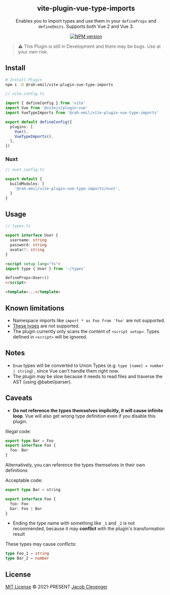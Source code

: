 <h2 align="center">vite-plugin-vue-type-imports</h2>

<p align="center">
  Enables you to import types and use them in your <code>defineProps</code> and <code>defineEmits</code>. Supports both Vue 2 and Vue 3.
</p>

<p align="center">
<a href="https://www.npmjs.com/package/vite-plugin-vue-type-imports" target="__blank"><img src="https://img.shields.io/npm/v/vite-plugin-vue-type-imports?color=a356fe&label=Version" alt="NPM version"></a>
</p>

> ⚠️ This Plugin is still in Development and there may be bugs. Use at your own risk.

## Install
```bash
# Install Plugin
npm i -D @rah-emil/vite-plugin-vue-type-imports
```

```ts
// vite.config.ts

import { defineConfig } from 'vite'
import Vue from '@vitejs/plugin-vue'
import VueTypeImports from '@rah-emil/vite-plugin-vue-type-imports'

export default defineConfig({
  plugins: [
    Vue(), 
    VueTypeImports(),
  ],
})
```

### Nuxt
```ts
// nuxt.config.ts

export default {
  buildModules: [
    '@rah-emil/vite-plugin-vue-type-imports/nuxt',
  ]
}
```

## Usage

```ts
// types.ts

export interface User {
  username: string
  password: string
  avatar?: string
}
```

```html
<script setup lang="ts">
import type { User } from '~/types'

defineProps<User>()
</script>

<template>...</template>
```

## Known limitations
- Namespace imports like `import * as Foo from 'foo'` are not supported.
- [These types](https://www.typescriptlang.org/docs/handbook/2/types-from-types.html) are not supported.
- The plugin currently only scans the content of `<script setup>`. Types defined in `<script>` will be ignored.

## Notes
- `Enum` types will be converted to Union Types (e.g. `type [name] = number | string`) , since Vue can't handle them right now.
- The plugin may be slow because it needs to read files and traverse the AST (using @babel/parser).

## Caveats
- **Do not reference the types themselves implicitly, it will cause infinite loop**.
Vue will also get wrong type definition even if you disable this plugin.

Illegal code:
```ts
export type Bar = Foo
export interface Foo {
  foo: Bar
}
```

Alternatively, you can reference the types themselves in their own definitions

Acceptable code:
```ts
export type Bar = string

export interface Foo {
  foo: Foo
  bar: Foo | Bar
}
```

- Ending the type name with something like `_1` and `_2` is not recommended, because it may **conflict** with the plugin's transformation result

These types may cause conflicts:
```ts
type Foo_1 = string
type Bar_2 = number
```

## License

[MIT License](https://github.com/jacobclevenger/vite-plugin-vue-gql/blob/main/LICENSE) © 2021-PRESENT [Jacob Clevenger](https://github.com/jacobclevenger)
